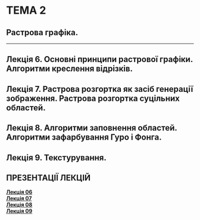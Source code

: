 # **ТЕМА 2**
## **Растрова графіка.**
- - -
## **Лекція 6. Основні принципи растрової графіки. Алгоритми креслення відрізків.**
## **Лекція 7. Растрова розгортка як засіб генерації зображення. Растрова розгортка суцільних областей.**
## **Лекція 8. Алгоритми заповнення областей. Алгоритми зафарбування  Гуро і Фонга.**
## **Лекція 9. Текстурування.**

## **ПРЕЗЕНТАЦІЇ ЛЕКЦІЙ**
[**Лекція 06**](/01_LEC_/Modulus_2/CG_2021_Mod_2_Lec_06.pdf)  
[**Лекція 07**](/01_LEC_/Modulus_2/CG_2021_Mod_2_Lec_07.pdf)  
[**Лекція 08**](/01_LEC_/Modulus_2/CG_2021_Mod_2_Lec_08.pdf)  
[**Лекція 09**](/01_LEC_/Modulus_2/CG_2021_Mod_2_Lec_09.pdf)  

